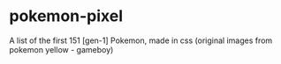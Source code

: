 # pokemon-pixel
A list of the first 151 [gen-1] Pokemon, made in css (original images from pokemon yellow - gameboy)
